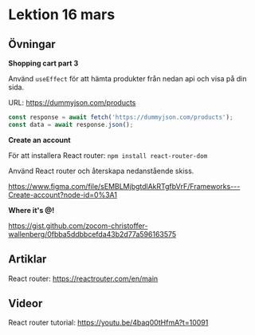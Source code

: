 # Lektion 16 mars

## Övningar

**Shopping cart part 3**

Använd `useEffect` för att hämta produkter från nedan api och visa på din sida.

URL: https://dummyjson.com/products

```javascript
const response = await fetch('https://dummyjson.com/products');
const data = await response.json();
```

**Create an account**

För att installera React router: `npm install react-router-dom`

Använd React router och återskapa nedanstående skiss.

https://www.figma.com/file/sEMBLMjbgtdlAkRTgfbVrF/Frameworks---Create-account?node-id=0%3A1

**Where it's @!**

https://gist.github.com/zocom-christoffer-wallenberg/0fbba5ddbbcefda43b2d77a596163575

## Artiklar

React router: https://reactrouter.com/en/main

## Videor

React router tutorial: https://youtu.be/4baq00tHfmA?t=10091